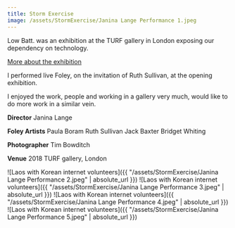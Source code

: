 ```yaml
---
title: Storm Exercise
image: /assets/StormExercise/Janina Lange Performance 1.jpeg
---
```


Low Batt. was an exhibition at the TURF gallery in London exposing our dependency on technology.

[More about the exhibition](http://turf-projects.com/low-batt/)

I performed live Foley, on the invitation of Ruth Sullivan, at the opening exhibition.

I enjoyed the work, people and working in a gallery very much, would like to do more work in a similar vein.

**Director**
Janina Lange

**Foley Artists**
Paula Boram
Ruth Sullivan
Jack Baxter
Bridget Whiting

**Photographer**
Tim Bowditch

**Venue**
2018
TURF gallery, London

![Laos with Korean internet volunteers]({{ "/assets/StormExercise/Janina Lange Performance 2.jpeg" | absolute_url }})
![Laos with Korean internet volunteers]({{ "/assets/StormExercise/Janina Lange Performance 3.jpeg" | absolute_url }})
![Laos with Korean internet volunteers]({{ "/assets/StormExercise/Janina Lange Performance 4.jpeg" | absolute_url }})
![Laos with Korean internet volunteers]({{ "/assets/StormExercise/Janina Lange Performance 5.jpeg" | absolute_url }})
